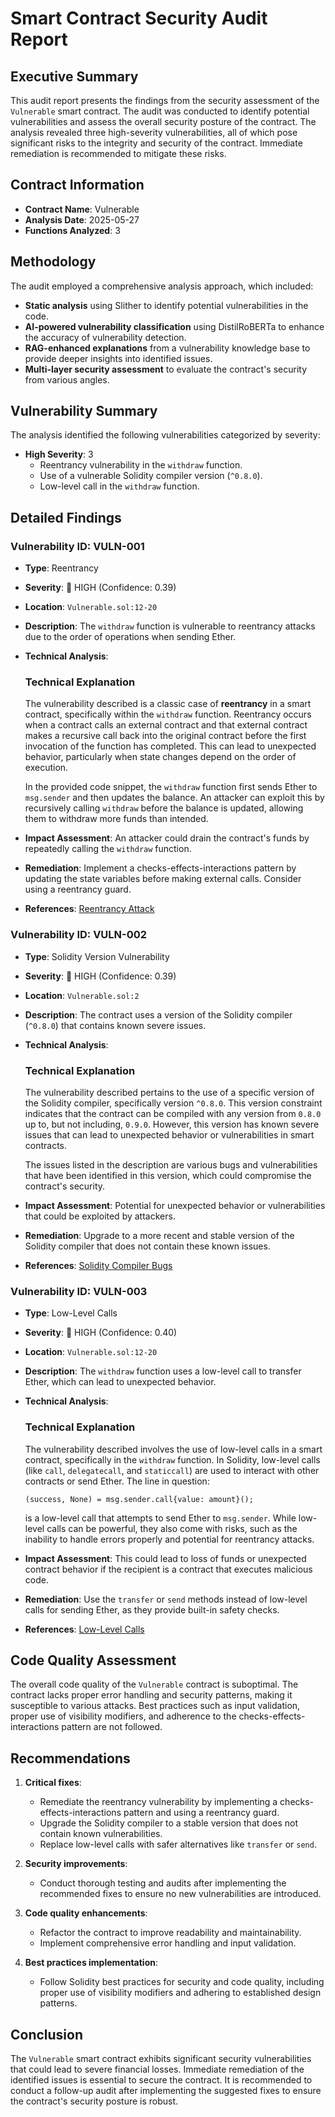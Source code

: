 # Smart Contract Security Audit Report

## Executive Summary
This audit report presents the findings from the security assessment of the `Vulnerable` smart contract. The audit was conducted to identify potential vulnerabilities and assess the overall security posture of the contract. The analysis revealed three high-severity vulnerabilities, all of which pose significant risks to the integrity and security of the contract. Immediate remediation is recommended to mitigate these risks.

## Contract Information
- **Contract Name**: Vulnerable
- **Analysis Date**: 2025-05-27
- **Functions Analyzed**: 3

## Methodology
The audit employed a comprehensive analysis approach, which included:
- **Static analysis** using Slither to identify potential vulnerabilities in the code.
- **AI-powered vulnerability classification** using DistilRoBERTa to enhance the accuracy of vulnerability detection.
- **RAG-enhanced explanations** from a vulnerability knowledge base to provide deeper insights into identified issues.
- **Multi-layer security assessment** to evaluate the contract's security from various angles.

## Vulnerability Summary
The analysis identified the following vulnerabilities categorized by severity:

- **High Severity**: 3
  - Reentrancy vulnerability in the `withdraw` function.
  - Use of a vulnerable Solidity compiler version (`^0.8.0`).
  - Low-level call in the `withdraw` function.

## Detailed Findings

### Vulnerability ID: VULN-001
- **Type**: Reentrancy
- **Severity**: 🔴 HIGH (Confidence: 0.39)
- **Location**: `Vulnerable.sol:12-20`
- **Description**: The `withdraw` function is vulnerable to reentrancy attacks due to the order of operations when sending Ether.
- **Technical Analysis**: 
  ### Technical Explanation
  The vulnerability described is a classic case of **reentrancy** in a smart contract, specifically within the `withdraw` function. Reentrancy occurs when a contract calls an external contract and that external contract makes a recursive call back into the original contract before the first invocation of the function has completed. This can lead to unexpected behavior, particularly when state changes depend on the order of execution.
  
  In the provided code snippet, the `withdraw` function first sends Ether to `msg.sender` and then updates the balance. An attacker can exploit this by recursively calling `withdraw` before the balance is updated, allowing them to withdraw more funds than intended.
- **Impact Assessment**: An attacker could drain the contract's funds by repeatedly calling the `withdraw` function.
- **Remediation**: Implement a checks-effects-interactions pattern by updating the state variables before making external calls. Consider using a reentrancy guard.
- **References**: [Reentrancy Attack](https://swcregistry.io/docs/SWC-137)

### Vulnerability ID: VULN-002
- **Type**: Solidity Version Vulnerability
- **Severity**: 🔴 HIGH (Confidence: 0.39)
- **Location**: `Vulnerable.sol:2`
- **Description**: The contract uses a version of the Solidity compiler (`^0.8.0`) that contains known severe issues.
- **Technical Analysis**: 
  ### Technical Explanation
  The vulnerability described pertains to the use of a specific version of the Solidity compiler, specifically version `^0.8.0`. This version constraint indicates that the contract can be compiled with any version from `0.8.0` up to, but not including, `0.9.0`. However, this version has known severe issues that can lead to unexpected behavior or vulnerabilities in smart contracts.
  
  The issues listed in the description are various bugs and vulnerabilities that have been identified in this version, which could compromise the contract's security.
- **Impact Assessment**: Potential for unexpected behavior or vulnerabilities that could be exploited by attackers.
- **Remediation**: Upgrade to a more recent and stable version of the Solidity compiler that does not contain these known issues.
- **References**: [Solidity Compiler Bugs](https://solidity.readthedocs.io/en/latest/bugs.html)

### Vulnerability ID: VULN-003
- **Type**: Low-Level Calls
- **Severity**: 🔴 HIGH (Confidence: 0.40)
- **Location**: `Vulnerable.sol:12-20`
- **Description**: The `withdraw` function uses a low-level call to transfer Ether, which can lead to unexpected behavior.
- **Technical Analysis**: 
  ### Technical Explanation
  The vulnerability described involves the use of low-level calls in a smart contract, specifically in the `withdraw` function. In Solidity, low-level calls (like `call`, `delegatecall`, and `staticcall`) are used to interact with other contracts or send Ether. The line in question:
  
  ```solidity
  (success, None) = msg.sender.call{value: amount}();
  ```
  
  is a low-level call that attempts to send Ether to `msg.sender`. While low-level calls can be powerful, they also come with risks, such as the inability to handle errors properly and potential for reentrancy attacks.
- **Impact Assessment**: This could lead to loss of funds or unexpected contract behavior if the recipient is a contract that executes malicious code.
- **Remediation**: Use the `transfer` or `send` methods instead of low-level calls for sending Ether, as they provide built-in safety checks.
- **References**: [Low-Level Calls](https://docs.soliditylang.org/en/v0.8.0/units-and-global-variables.html#address)

## Code Quality Assessment
The overall code quality of the `Vulnerable` contract is suboptimal. The contract lacks proper error handling and security patterns, making it susceptible to various attacks. Best practices such as input validation, proper use of visibility modifiers, and adherence to the checks-effects-interactions pattern are not followed.

## Recommendations
1. **Critical fixes**:
   - Remediate the reentrancy vulnerability by implementing a checks-effects-interactions pattern and using a reentrancy guard.
   - Upgrade the Solidity compiler to a stable version that does not contain known vulnerabilities.
   - Replace low-level calls with safer alternatives like `transfer` or `send`.

2. **Security improvements**:
   - Conduct thorough testing and audits after implementing the recommended fixes to ensure no new vulnerabilities are introduced.

3. **Code quality enhancements**:
   - Refactor the contract to improve readability and maintainability.
   - Implement comprehensive error handling and input validation.

4. **Best practices implementation**:
   - Follow Solidity best practices for security and code quality, including proper use of visibility modifiers and adhering to established design patterns.

## Conclusion
The `Vulnerable` smart contract exhibits significant security vulnerabilities that could lead to severe financial losses. Immediate remediation of the identified issues is essential to secure the contract. It is recommended to conduct a follow-up audit after implementing the suggested fixes to ensure the contract's security posture is robust.